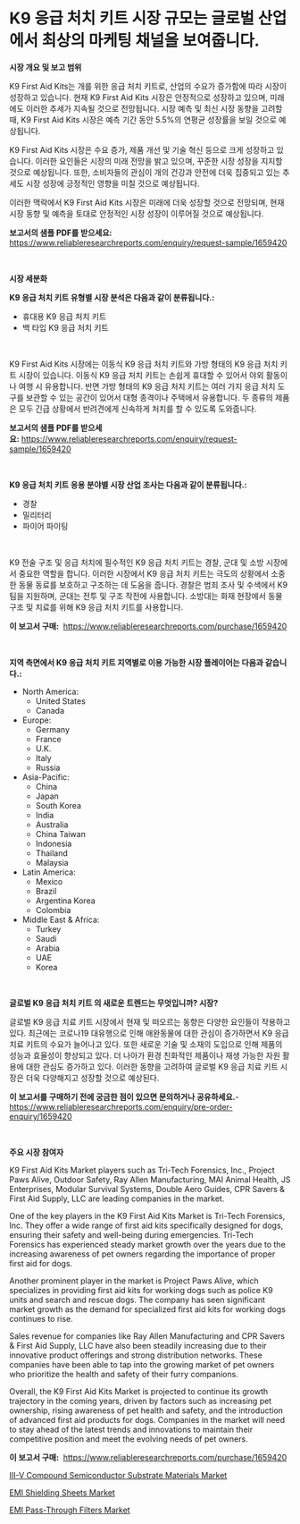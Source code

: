 <p><h1>K9 응급 처치 키트 시장 규모는 글로벌 산업에서 최상의 마케팅 채널을 보여줍니다.</h1></p><p><strong>시장 개요 및 보고 범위</strong></p>
<p><p>K9 First Aid Kits는 개를 위한 응급 처치 키트로, 산업의 수요가 증가함에 따라 시장이 성장하고 있습니다. 현재 K9 First Aid Kits 시장은 안정적으로 성장하고 있으며, 미래에도 이러한 추세가 지속될 것으로 전망됩니다. 시장 예측 및 최신 시장 동향을 고려할 때, K9 First Aid Kits 시장은 예측 기간 동안 5.5%의 연평균 성장률을 보일 것으로 예상됩니다. </p><p>K9 First Aid Kits 시장은 수요 증가, 제품 개선 및 기술 혁신 등으로 크게 성장하고 있습니다. 이러한 요인들은 시장의 미래 전망을 밝고 있으며, 꾸준한 시장 성장을 지지할 것으로 예상됩니다. 또한, 소비자들의 관심이 개의 건강과 안전에 더욱 집중되고 있는 추세도 시장 성장에 긍정적인 영향을 미칠 것으로 예상됩니다.</p><p>이러한 맥락에서 K9 First Aid Kits 시장은 미래에 더욱 성장할 것으로 전망되며, 현재 시장 동향 및 예측을 토대로 안정적인 시장 성장이 이루어질 것으로 예상됩니다.</p></p>
<p><strong>보고서의 샘플 PDF를 받으세요:</strong> <a href="https://www.reliableresearchreports.com/enquiry/request-sample/1659420">https://www.reliableresearchreports.com/enquiry/request-sample/1659420</a></p>
<p>&nbsp;</p>
<p><strong>시장 세분화</strong></p>
<p><strong>K9 응급 처치 키트 유형별 시장 분석은 다음과 같이 분류됩니다.:</strong></p>
<p><ul><li>휴대용 K9 응급 처치 키트</li><li>백 타입 K9 응급 처치 키트</li></ul></p>
<p>&nbsp;</p>
<p><p>K9 First Aid Kits 시장에는 이동식 K9 응급 처치 키트와 가방 형태의 K9 응급 처치 키트 시장이 있습니다. 이동식 K9 응급 처치 키트는 손쉽게 휴대할 수 있어서 야외 활동이나 여행 시 유용합니다. 반면 가방 형태의 K9 응급 처치 키트는 여러 가지 응급 처치 도구를 보관할 수 있는 공간이 있어서 대형 종격이나 주택에서 유용합니다. 두 종류의 제품은 모두 긴급 상황에서 반려견에게 신속하게 처치를 할 수 있도록 도와줍니다.</p></p>
<p><strong>보고서의 샘플 PDF를 받으세요:</strong>&nbsp;<a href="https://www.reliableresearchreports.com/enquiry/request-sample/1659420">https://www.reliableresearchreports.com/enquiry/request-sample/1659420</a></p>
<p>&nbsp;</p>
<p><strong> K9 응급 처치 키트 응용 분야별 시장 산업 조사는 다음과 같이 분류됩니다.:</strong></p>
<p><ul><li>경찰</li><li>밀리터리</li><li>파이어 파이팅</li></ul></p>
<p>&nbsp;</p>
<p><p>K9 전술 구조 및 응급 처치에 필수적인 K9 응급 처치 키트는 경찰, 군대 및 소방 시장에서 중요한 역할을 합니다. 이러한 시장에서 K9 응급 처치 키트는 극도의 상황에서 소중한 동물 동료를 보호하고 구조하는 데 도움을 줍니다. 경찰은 범죄 조사 및 수색에서 K9 팀을 지원하며, 군대는 전투 및 구조 작전에 사용합니다. 소방대는 화재 현장에서 동물 구조 및 치료를 위해 K9 응급 처치 키트를 사용합니다.</p></p>
<p><strong>이 보고서 구매:</strong>&nbsp; <a href="https://www.reliableresearchreports.com/purchase/1659420">https://www.reliableresearchreports.com/purchase/1659420</a></p>
<p>&nbsp;</p>
<p><strong>지역 측면에서 K9 응급 처치 키트 지역별로 이용 가능한 시장 플레이어는 다음과 같습니다.:</strong></p>
<p><ul>
    <li>
        North America:
        <ul>
            <li>United States</li>
            <li>Canada</li>
        </ul>
    </li>
    <li>
        Europe:
        <ul>
            <li>Germany</li>
            <li>France</li>
            <li>U.K.</li>
            <li>Italy</li>
            <li>Russia</li>
        </ul>
    </li>
    <li>
        Asia-Pacific:
        <ul>
            <li>China</li>
            <li>Japan</li>
            <li>South Korea</li>
            <li>India</li>
            <li>Australia</li>
            <li>China Taiwan</li>
            <li>Indonesia</li>
            <li>Thailand</li>
            <li>Malaysia</li>
        </ul>
    </li>
    <li>
        Latin America:
        <ul>
            <li>Mexico</li>
            <li>Brazil</li>
            <li>Argentina Korea</li>
            <li>Colombia</li>
        </ul>
    </li>
    <li>
        Middle East & Africa:
        <ul>
            <li>Turkey</li>
            <li>Saudi</li>
            <li>Arabia</li>
            <li>UAE</li>
            <li>Korea</li>
        </ul>
    </li>
    </ul></p>
<p>&nbsp;</p>
<p><strong>글로벌 K9 응급 처치 키트 의 새로운 트렌드는 무엇입니까? 시장?</strong></p>
<p><p>글로벌 K9 응급 치료 키트 시장에서 현재 및 떠오르는 동향은 다양한 요인들이 작용하고 있다. 최근에는 코로나19 대유행으로 인해 애완동물에 대한 관심이 증가하면서 K9 응급 치료 키트의 수요가 늘어나고 있다. 또한 새로운 기술 및 소재의 도입으로 인해 제품의 성능과 효율성이 향상되고 있다. 더 나아가 환경 친화적인 제품이나 재생 가능한 자원 활용에 대한 관심도 증가하고 있다. 이러한 동향을 고려하여 글로벌 K9 응급 치료 키트 시장은 더욱 다양해지고 성장할 것으로 예상된다.</p></p>
<p><strong>이 보고서를 구매하기 전에 궁금한 점이 있으면 문의하거나 공유하세요.</strong>- <a href="https://www.reliableresearchreports.com/enquiry/pre-order-enquiry/1659420">https://www.reliableresearchreports.com/enquiry/pre-order-enquiry/1659420</a></p>
<p>&nbsp;</p>
<p><strong>주요 시장 참여자</strong></p>
<p><p>K9 First Aid Kits Market players such as Tri-Tech Forensics, Inc., Project Paws Alive, Outdoor Safety, Ray Allen Manufacturing, MAI Animal Health, JS Enterprises, Modular Survival Systems, Double Aero Guides, CPR Savers & First Aid Supply, LLC are leading companies in the market.</p><p>One of the key players in the K9 First Aid Kits Market is Tri-Tech Forensics, Inc. They offer a wide range of first aid kits specifically designed for dogs, ensuring their safety and well-being during emergencies. Tri-Tech Forensics has experienced steady market growth over the years due to the increasing awareness of pet owners regarding the importance of proper first aid for dogs.</p><p>Another prominent player in the market is Project Paws Alive, which specializes in providing first aid kits for working dogs such as police K9 units and search and rescue dogs. The company has seen significant market growth as the demand for specialized first aid kits for working dogs continues to rise.</p><p>Sales revenue for companies like Ray Allen Manufacturing and CPR Savers & First Aid Supply, LLC have also been steadily increasing due to their innovative product offerings and strong distribution networks. These companies have been able to tap into the growing market of pet owners who prioritize the health and safety of their furry companions.</p><p>Overall, the K9 First Aid Kits Market is projected to continue its growth trajectory in the coming years, driven by factors such as increasing pet ownership, rising awareness of pet health and safety, and the introduction of advanced first aid products for dogs. Companies in the market will need to stay ahead of the latest trends and innovations to maintain their competitive position and meet the evolving needs of pet owners.</p></p>
<p><strong>이 보고서 구매:</strong>&nbsp;&nbsp;<a href="https://www.reliableresearchreports.com/purchase/1659420">https://www.reliableresearchreports.com/purchase/1659420</a></p>
<p><p><a href="https://github.com/prosalinda88/Market-Research-Report-List-3/blob/main/iii-v-compound-semiconductor-substrate-materials-market.md">III-V Compound Semiconductor Substrate Materials Market</a></p><p><a href="https://github.com/bobicer/Market-Research-Report-List-2/blob/main/emi-shielding-sheets-market.md">EMI Shielding Sheets Market</a></p><p><a href="https://github.com/globismark/Market-Research-Report-List-2/blob/main/emi-pass-through-filters-market.md">EMI Pass-Through Filters Market</a></p></p>
